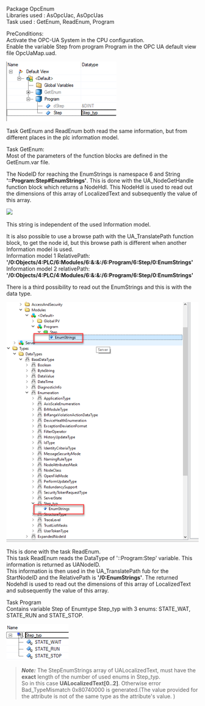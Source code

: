 Package OpcEnum\
Libraries used : AsOpcUac, AsOpcUas\
Task used : GetEnum, ReadEnum, Program

PreConditions:\
Activate the OPC-UA System in the CPU configuration.\
Enable the variable Step from program Program in the OPC UA default view file OpcUaMap.uad.

![](Step.png)

Task GetEnum and ReadEnum both read the same information, but from different places in the plc information model.

Task GetEnum:\
Most of the parameters of the function blocks are defined in the GetEnum.var file.

The NodeID for reaching the EnumStrings is namespace 6 and String **'::Program:Step#EnumStrings'**.
This is done with the UA_NodeGetHandle function block which returns a NodeHdl.
This NodeHdl is used to read out the dimensions of this array of LocalizedText and subsequently the value of this array.

![](#EnumStrings.png)

This string is independent of the used Information model.

It is also possible to use a browse path with the UA_TranslatePath function block, to get the node id, but this browse path is different when another Information model is used.\
Information model 1 RelativePath: **'/0:Objects/4:PLC/6:Modules/6:&:&:/6:Program/6:Step/0:EnumStrings'**\
Information model 2 relativePath: **'/0:Objects/4:PLC/4:Modules/6:&:&:/6:Program/6:Step/0:EnumStrings'**

There is a third possibility to read out the EnumStrings and this is with the data type.

![](AS4EnumStrings.png)

This is done with the task ReadEnum.\
This task ReadEnum reads the DataType of '::Program:Step' variable. This information is returned as UANodeID.\
This information is then used in the UA_TranslatePath fub for the StartNodeID and the RelativePath is **'/0:EnumStrings'**.
The returned Nodehdl is used to read out the dimensions of this array of LocalizedText and subsequently the value of this array.

Task Program\
Contains variable Step of Enumtype Step_typ with 3 enums: STATE_WAT, STATE_RUN and STATE_STOP.

![](Step_typ.png)

>**_Note:_** The StepEnumStrings array of UALocalizedText, must have the **exact** length of the number of used enums in Step_typ.\
So in this case **UALocalizedText[0..2]**. Otherwise error Bad_TypeMismatch 0x80740000 is generated.(The value provided for the attribute is not of the same type as the attribute's value. )
